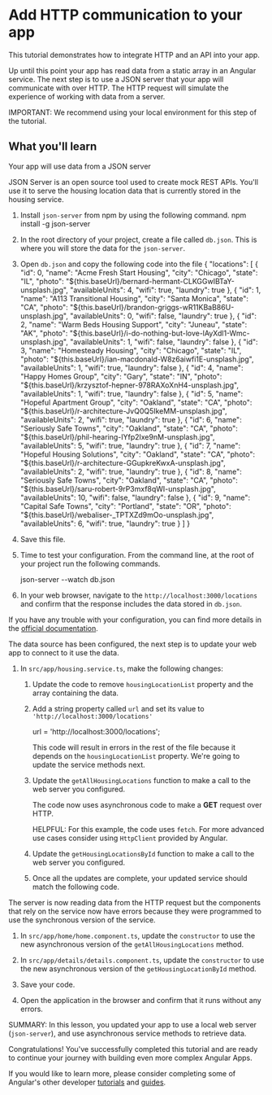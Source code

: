 # Add HTTP communication to your app

This tutorial demonstrates how to integrate HTTP and an API into your app.

Up until this point your app has read data from a static array in an Angular service. The next step is to use a JSON server that your app will communicate with over HTTP. The HTTP request will simulate the experience of working with data from a server.

<docs-video src="https://www.youtube.com/embed/5K10oYJ5Y-E?si=TiuNKx_teR9baO7k"/>

IMPORTANT: We recommend using your local environment for this step of the tutorial.

## What you'll learn

Your app will use data from a JSON server

<docs-workflow>

<docs-step title="Configure the JSON server">
JSON Server is an open source tool used to create mock REST APIs. You'll use it to serve the housing location data that is currently stored in the housing service.

1. Install `json-server` from npm by using the following command.
    <docs-code language="bash">
        npm install -g json-server
    </docs-code>

1. In the root directory of your project, create a file called `db.json`. This is where you will store the data for the `json-server`.

1. Open `db.json` and copy the following code into the file
    <docs-code language="json">
        {
            "locations": [
                {
                    "id": 0,
                    "name": "Acme Fresh Start Housing",
                    "city": "Chicago",
                    "state": "IL",
                    "photo": "${this.baseUrl}/bernard-hermant-CLKGGwIBTaY-unsplash.jpg",
                    "availableUnits": 4,
                    "wifi": true,
                    "laundry": true
                },
                {
                    "id": 1,
                    "name": "A113 Transitional Housing",
                    "city": "Santa Monica",
                    "state": "CA",
                    "photo": "${this.baseUrl}/brandon-griggs-wR11KBaB86U-unsplash.jpg",
                    "availableUnits": 0,
                    "wifi": false,
                    "laundry": true
                },
                {
                    "id": 2,
                    "name": "Warm Beds Housing Support",
                    "city": "Juneau",
                    "state": "AK",
                    "photo": "${this.baseUrl}/i-do-nothing-but-love-lAyXdl1-Wmc-unsplash.jpg",
                    "availableUnits": 1,
                    "wifi": false,
                    "laundry": false
                },
                {
                    "id": 3,
                    "name": "Homesteady Housing",
                    "city": "Chicago",
                    "state": "IL",
                    "photo": "${this.baseUrl}/ian-macdonald-W8z6aiwfi1E-unsplash.jpg",
                    "availableUnits": 1,
                    "wifi": true,
                    "laundry": false
                },
                {
                    "id": 4,
                    "name": "Happy Homes Group",
                    "city": "Gary",
                    "state": "IN",
                    "photo": "${this.baseUrl}/krzysztof-hepner-978RAXoXnH4-unsplash.jpg",
                    "availableUnits": 1,
                    "wifi": true,
                    "laundry": false
                },
                {
                    "id": 5,
                    "name": "Hopeful Apartment Group",
                    "city": "Oakland",
                    "state": "CA",
                    "photo": "${this.baseUrl}/r-architecture-JvQ0Q5IkeMM-unsplash.jpg",
                    "availableUnits": 2,
                    "wifi": true,
                    "laundry": true
                },
                {
                    "id": 6,
                    "name": "Seriously Safe Towns",
                    "city": "Oakland",
                    "state": "CA",
                    "photo": "${this.baseUrl}/phil-hearing-IYfp2Ixe9nM-unsplash.jpg",
                    "availableUnits": 5,
                    "wifi": true,
                    "laundry": true
                },
                {
                    "id": 7,
                    "name": "Hopeful Housing Solutions",
                    "city": "Oakland",
                    "state": "CA",
                    "photo": "${this.baseUrl}/r-architecture-GGupkreKwxA-unsplash.jpg",
                    "availableUnits": 2,
                    "wifi": true,
                    "laundry": true
                },
                {
                    "id": 8,
                    "name": "Seriously Safe Towns",
                    "city": "Oakland",
                    "state": "CA",
                    "photo": "${this.baseUrl}/saru-robert-9rP3mxf8qWI-unsplash.jpg",
                    "availableUnits": 10,
                    "wifi": false,
                    "laundry": false
                },
                {
                    "id": 9,
                    "name": "Capital Safe Towns",
                    "city": "Portland",
                    "state": "OR",
                    "photo": "${this.baseUrl}/webaliser-_TPTXZd9mOo-unsplash.jpg",
                    "availableUnits": 6,
                    "wifi": true,
                    "laundry": true
                }
            ]
        }
    </docs-code>

1. Save this file.

1. Time to test your configuration. From the command line, at the root of your project run the following commands.

    <docs-code language="bash">
        json-server --watch db.json
    </docs-code>

1. In your web browser, navigate to the `http://localhost:3000/locations` and confirm that the response includes the data stored in `db.json`.

If you have any trouble with your configuration, you can find more details in the [official documentation](https://www.npmjs.com/package/json-server).
</docs-step>

<docs-step title="Update service to use web server instead of local array">
The data source has been configured, the next step is to update your web app to connect to it use the data.

1. In `src/app/housing.service.ts`, make the following changes:

    1. Update the code to remove `housingLocationList` property and the array containing the data.

    1. Add a string property called `url` and set its value to `'http://localhost:3000/locations'`

        <docs-code language="javascript">
        url = 'http://localhost:3000/locations';
        </docs-code>

        This code will result in errors in the rest of the file because it depends on the `housingLocationList` property. We're going to update the service methods next.

    1. Update the `getAllHousingLocations` function to make a call to the web server you configured.

        <docs-code header="" path="adev/src/content/tutorials/first-app/steps/14-http/src-final/app/housing.service.ts" visibleLines="[12,14]"/>

        The code now uses asynchronous code to make a **GET** request over HTTP.

        HELPFUL: For this example, the code uses `fetch`. For more advanced use cases consider using `HttpClient` provided by Angular.

    1. Update the `getHousingLocationsById` function to make a call to the web server you configured.

        <docs-code header="" path="adev/src/content/tutorials/first-app/steps/14-http/src-final/app/housing.service.ts" visibleLines="[16,19]"/>

    1. Once all the updates are complete, your updated service should match the following code.

        <docs-code header="Final version of housing.service.ts" path="adev/src/content/tutorials/first-app/steps/14-http/src-final/app/housing.service.ts"/>

</docs-step>

<docs-step title="Update the components to use asynchronous calls to the housing service">
The server is now reading data from the HTTP request but the components that rely on the service now have errors because they were programmed to use the synchronous version of the service.

1. In `src/app/home/home.component.ts`, update the `constructor` to use the new asynchronous version of the `getAllHousingLocations` method.

    <docs-code header="" path="adev/src/content/tutorials/first-app/steps/14-http/src-final/app/home/home.component.ts" visibleLines="[36,41]"/>

1. In `src/app/details/details.component.ts`, update the `constructor` to use the new asynchronous version of the `getHousingLocationById` method.

    <docs-code header="" path="adev/src/content/tutorials/first-app/steps/14-http/src-final/app/details/details.component.ts" visibleLines="[61,66]"/>

1. Save your code.

1. Open the application in the browser and confirm that it runs without any errors.
</docs-step>

</docs-workflow>

SUMMARY: In this lesson, you updated your app to use a local web server (`json-server`), and use asynchronous service methods to retrieve data.

Congratulations! You've successfully completed this tutorial and are ready to continue your journey with building even more complex Angular Apps.

If you would like to learn more, please consider completing some of Angular's other developer [tutorials](tutorials) and [guides](overview).
